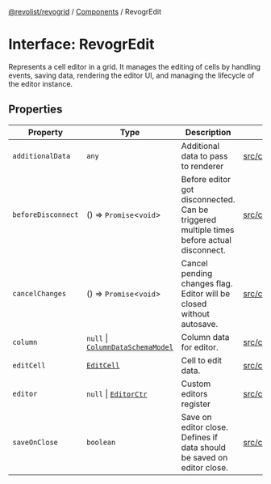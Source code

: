[@revolist/revogrid](README.md) / [Components](Namespace.Components.md) / RevogrEdit

# Interface: RevogrEdit

Represents a cell editor in a grid.
It manages the editing of cells by handling events, saving data, rendering the editor UI,
and managing the lifecycle of the editor instance.

## Properties

| Property | Type | Description | Defined in |
| ------ | ------ | ------ | ------ |
| `additionalData` | `any` | Additional data to pass to renderer | [src/components.d.ts:375](https://github.com/revolist/revogrid/blob/7441a116e7c14801fe05f009e2206ea7b70630f5/src/components.d.ts#L375) |
| `beforeDisconnect` | () => `Promise`\<`void`\> | Before editor got disconnected. Can be triggered multiple times before actual disconnect. | [src/components.d.ts:379](https://github.com/revolist/revogrid/blob/7441a116e7c14801fe05f009e2206ea7b70630f5/src/components.d.ts#L379) |
| `cancelChanges` | () => `Promise`\<`void`\> | Cancel pending changes flag. Editor will be closed without autosave. | [src/components.d.ts:383](https://github.com/revolist/revogrid/blob/7441a116e7c14801fe05f009e2206ea7b70630f5/src/components.d.ts#L383) |
| `column` | `null` \| [`ColumnDataSchemaModel`](TypeAlias.ColumnDataSchemaModel.md) | Column data for editor. | [src/components.d.ts:387](https://github.com/revolist/revogrid/blob/7441a116e7c14801fe05f009e2206ea7b70630f5/src/components.d.ts#L387) |
| `editCell` | [`EditCell`](TypeAlias.EditCell.md) | Cell to edit data. | [src/components.d.ts:391](https://github.com/revolist/revogrid/blob/7441a116e7c14801fe05f009e2206ea7b70630f5/src/components.d.ts#L391) |
| `editor` | `null` \| [`EditorCtr`](TypeAlias.EditorCtr.md) | Custom editors register | [src/components.d.ts:395](https://github.com/revolist/revogrid/blob/7441a116e7c14801fe05f009e2206ea7b70630f5/src/components.d.ts#L395) |
| `saveOnClose` | `boolean` | Save on editor close. Defines if data should be saved on editor close. | [src/components.d.ts:399](https://github.com/revolist/revogrid/blob/7441a116e7c14801fe05f009e2206ea7b70630f5/src/components.d.ts#L399) |
